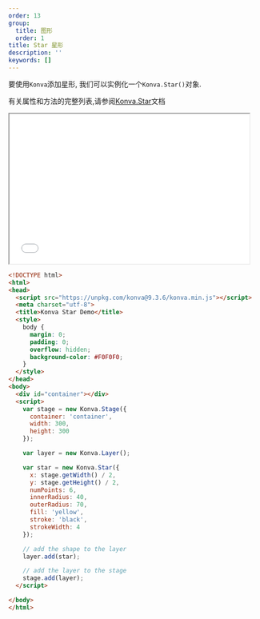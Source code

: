 ```yaml
---
order: 13
group:
  title: 图形
  order: 1
title: Star 星形
description: ''
keywords: []
---
```

要使用`Konva`添加星形, 我们可以实例化一个`Konva.Star()`对象.

有关属性和方法的完整列表,请参阅<a href="https://konvajs.github.io/api/Konva.Star.html" target="__blank">Konva.Star</a>文档

<iframe src="/downloads/code/shapes/Star.html" style="width: 50vw;height:300px;"></iframe>

```html
<!DOCTYPE html>
<html>
<head>
  <script src="https://unpkg.com/konva@9.3.6/konva.min.js"></script>
  <meta charset="utf-8">
  <title>Konva Star Demo</title>
  <style>
    body {
      margin: 0;
      padding: 0;
      overflow: hidden;
      background-color: #F0F0F0;
    }
  </style>
</head>
<body>
  <div id="container"></div>
  <script>
    var stage = new Konva.Stage({
      container: 'container',
      width: 300,
      height: 300
    });

    var layer = new Konva.Layer();

    var star = new Konva.Star({
      x: stage.getWidth() / 2,
      y: stage.getHeight() / 2,
      numPoints: 6,
      innerRadius: 40,
      outerRadius: 70,
      fill: 'yellow',
      stroke: 'black',
      strokeWidth: 4
    });

    // add the shape to the layer
    layer.add(star);

    // add the layer to the stage
    stage.add(layer);
  </script>

</body>
</html>
```
